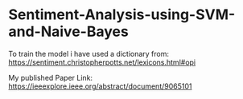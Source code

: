 # Sentiment-Analysis-using-SVM-and-Naive-Bayes

To train the model i have used a dictionary from: https://sentiment.christopherpotts.net/lexicons.html#opi

My published Paper Link: https://ieeexplore.ieee.org/abstract/document/9065101 
